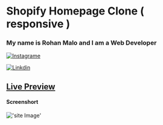 # Shopify Homepage Clone ( responsive )

### My name is **Rohan Malo** and I am a Web **Developer**

[![ Instagrame ](https://img.shields.io/badge/Reach%20me-instagrame-important)](https://www.instagram.com/code.rohan127/)

[![ Linkdin ](https://img.shields.io/badge/Reach%20me-Linkdin-blue)](https://www.linkedin.com/in/rohan-malo-1bb400184/)


## [Live Preview](https://shopifyclonebyrohan.netlify.app/) 



#### Screenshort

!['site Image'](./shopify.png 'full Image')